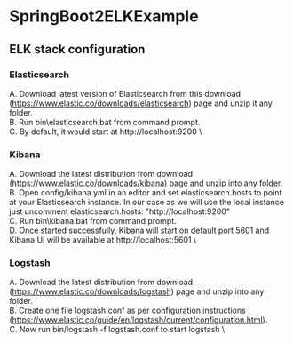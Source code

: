 # SpringBoot2ELKExample
## ELK stack configuration
### Elasticsearch
A.	Download latest version of Elasticsearch from this download (https://www.elastic.co/downloads/elasticsearch) page and unzip it any folder. \
B.	Run bin\elasticsearch.bat from command prompt. \
C.	By default, it would start at http://localhost:9200 \
### Kibana
A.	Download the latest distribution from download (https://www.elastic.co/downloads/kibana) page and unzip into any folder. \
B.	Open config/kibana.yml in an editor and set elasticsearch.hosts to point at your Elasticsearch instance. In our case as we will use the local instance just uncomment elasticsearch.hosts: "http://localhost:9200" \
C.	Run bin\kibana.bat from command prompt. \
D.	Once started successfully, Kibana will start on default port 5601 and Kibana UI will be available at http://localhost:5601 \

### Logstash
A.	Download the latest distribution from download (https://www.elastic.co/downloads/logstash) page and unzip into any folder. \
B.	Create one file logstash.conf as per configuration instructions (https://www.elastic.co/guide/en/logstash/current/configuration.html). \
C.	Now run bin/logstash -f logstash.conf to start logstash \
